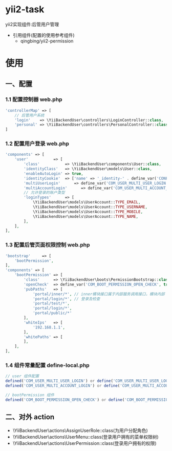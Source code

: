 # yii2-task
yii2实现组件:后管用户管理

- 引用组件(配置的使用参考组件)
    - qingbing/yii2-permission

# 使用
## 一、配置

### 1.1 配置控制器 web.php
```php
'controllerMap' => [
    // 后管用户系统
    'login'    => \YiiBackendUser\controllers\LoginController::class,
    'personal' => \YiiBackendUser\controllers\PersonalController::class,
]
```

### 1.2 配置用户登录 web.php
```php
'components' => [
    'user'           => [
        'class'           => \YiiBackendUser\components\User::class,
        'identityClass'   => \YiiBackendUser\models\User::class,
        'enableAutoLogin' => true,
        'identityCookie'  => ['name' => '_identity-' . define_var('CONF_APP_ID', 'portal'), 'httpOnly' => true],
        'multiUserLogin'      => define_var('COM_USER_MULTI_USER_LOGIN', false), // 允许用户多客户端登录
        'multiAccountLogin'      => define_var('COM_USER_MULTI_ACCOUNT_LOGIN', false), // 允许账户多客户端登录
        // 允许登录的账户类型
        'loginTypes'      => [
            \YiiBackendUser\models\UserAccount::TYPE_EMAIL,
            \YiiBackendUser\models\UserAccount::TYPE_USERNAME,
            \YiiBackendUser\models\UserAccount::TYPE_MOBILE,
            \YiiBackendUser\models\UserAccount::TYPE_NAME,
        ],
    ],
],
```

### 1.3 配置后管页面权限控制 web.php
```php
'bootstrap'     => [
    'bootPermission',
],
'components' => [
    'bootPermission' => [
        'class'      => \YiiBackendUser\boots\PermissionBootstrap::class,
        'openCheck'  => define_var('COM_BOOT_PERMISSION_OPEN_CHECK', true), // 是否开启权限检查
        'pubPaths'   => [
            'portal/inner/*', // inner模块接口属于内部服务调用接口，模块内部
            'portal/login/*', // 登录及检查
            'portal/test/*',
            'portal/login/*',
            'portal/public/*'
        ],
        'whiteIps'   => [
            '192.168.1.1',
        ],
        'whitePaths' => [
        ],
    ],
],
```

### 1.4 组件常量配置 define-local.php
```php
// user 组件配置
defined('COM_USER_MULTI_USER_LOGIN') or define('COM_USER_MULTI_USER_LOGIN', true); // 允许用户多终端登录
defined('COM_USER_MULTI_ACCOUNT_LOGIN') or define('COM_USER_MULTI_ACCOUNT_LOGIN', true); // 允许账号多终端登录

// bootPermission 组件
defined('COM_BOOT_PERMISSION_OPEN_CHECK') or define('COM_BOOT_PERMISSION_OPEN_CHECK', true); // 是否开启权限检查

```

## 二、对外 action
- \YiiBackendUser\actions\AssignUserRole::class(为用户分配角色)
- \YiiBackendUser\actions\UserMenu::class(登录用户拥有的菜单权限树)
- \YiiBackendUser\actions\UserPermission::class(登录用户拥有的权限)
